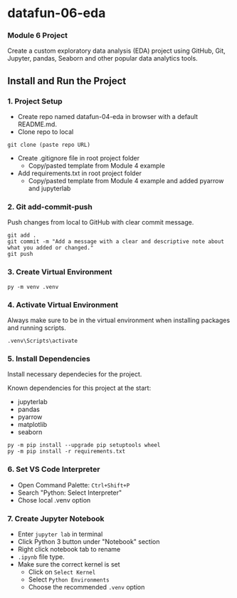 # datafun-06-eda
### Module 6 Project  
Create a custom exploratory data analysis (EDA) project using GitHub, Git, Jupyter, pandas, Seaborn and other popular data analytics tools.

## Install and Run the Project
### 1. Project Setup  
- Create repo named datafun-04-eda in browser with a default README.md.  
- Clone repo to local  
```
git clone (paste repo URL)
```
- Create .gitignore file in root project folder  
    * Copy/pasted template from Module 4 example  
- Add requirements.txt in root project folder  
    * Copy/pasted template from Module 4 example and added pyarrow and jupyterlab  

### 2. Git add-commit-push  
Push changes from local to GitHub with clear commit message.  
```
git add .
git commit -m "Add a message with a clear and descriptive note about what you added or changed."
git push
```

### 3. Create Virtual Environment  
```
py -m venv .venv
```

### 4. Activate Virtual Environment  
Always make sure to be in the virtual environment when installing packages and running scripts.  
```
.venv\Scripts\activate
```

### 5. Install Dependencies  
Install necessary dependecies for the project.  

Known dependencies for this project at the start:  
* jupyterlab
* pandas
* pyarrow
* matplotlib
* seaborn

```
py -m pip install --upgrade pip setuptools wheel
py -m pip install -r requirements.txt
```

### 6. Set VS Code Interpreter
* Open Command Palette: `Ctrl+Shift+P`
* Search "Python: Select Interpreter"
* Chose local .venv option

### 7. Create Jupyter Notebook  
* Enter `jupyter lab` in terminal
* Click Python 3 button under "Notebook" section
* Right click notebook tab to rename
* `.ipynb` file type.
* Make sure the correct kernel is set
    * Click on `Select Kernel`
    * Select `Python Environments`
    * Choose the recommended `.venv` option